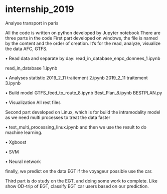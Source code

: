# internship_2019
Analyse transport in paris

All the code is written on python developed by Jupyter notebook
There are three parts in the code
First part developed on windows, the file is named by the content and the order of creation. It’s for the read, analyze, visualize the data AFC, GTFS.

•	Read data and separate by day:
	read_in_database_enpc_donnees_1.ipynb
	
read_in_database 1.ipynb

•	Analyses statistic
2019_2_11 traitement 2.ipynb
2019_2_11 traitement 3.ipynb

•	Build model 
GTFS_feed_to_route_8.ipynb
Best_Plan_8.ipynb
BESTPLAN.py

•	Visualization
All rest files

Second part developed on Linux, which is for build the intramodality model as we need multi processes to treat the data faster

•	test_multi_processing_linux.ipynb
 and then we use the result to do machine learning.
 
•	Xgboost

•	SVM

•	Neural network

finally, we predict on the data EGT if the voyageur possible use the car.

Third part is do study on the EGT, and doing some work to complete. Like show OD-trip of EGT, classify EGT car users based on our prediction.
